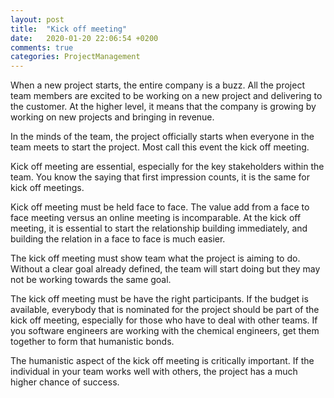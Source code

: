 ```yaml
---
layout: post
title:  "Kick off meeting"
date:   2020-01-20 22:06:54 +0200
comments: true
categories: ProjectManagement 
---
```


When a new project starts, the entire company is a buzz. All the project team members are excited to be working on a new project and delivering to the customer. At the higher level, it means that the company is growing by working on new projects and bringing in revenue.

In the minds of the team, the project officially starts when everyone in the team meets to start the project. Most call this event the kick off meeting.

Kick off meeting are essential, especially for the key stakeholders within the team. You know the saying that first impression counts, it is the same for kick off meetings.

Kick off meeting must be held face to face. The value add from a face to face meeting versus an online meeting is incomparable. At the kick off meeting, it is essential to start the relationship building immediately, and building the relation in a face to face is much easier.

The kick off meeting must show team what the project is aiming to do. Without a clear goal already defined, the team will start doing but they may not be working towards the same goal.

The kick off meeting must be have the right participants. If the budget is available, everybody that is nominated for the project should be part of the kick off meeting, especially for those who have to deal with other teams. If you software engineers are working with the chemical engineers, get them together to form that humanistic bonds.

The humanistic aspect of the kick off meeting is critically important. If the individual in your team works well with others, the project has a much higher chance of success.


